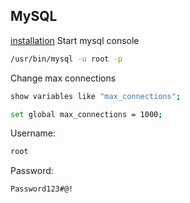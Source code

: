 ## MySQL

[installation](https://www.digitalocean.com/community/tutorials/how-to-install-mysql-on-ubuntu-18-04)
Start mysql console
```bash
/usr/bin/mysql -u root -p
```
Change max connections
```bash
show variables like "max_connections";
```
```bash
set global max_connections = 1000;
```
Username:
```bash
root
```
Password:
```bash
Password123#@!
```
